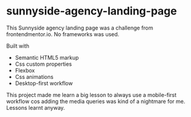 # sunnyside-agency-landing-page

This Sunnyside agency landing page was a challenge from frontendmentor.io. No frameworks was used.

Built with

- Semantic HTML5 markup
- Css custom properties
- Flexbox
- Css animations
- Desktop-first workflow

This project made me learn a big lesson to always use a mobile-first workflow cos adding the media queries was kind of a nightmare for me. Lessons learnt anyway.
